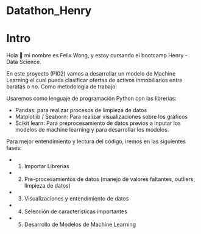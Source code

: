 # Datathon_Henry

# Intro
Hola 👋 mi nombre es Felix Wong, y estoy cursando el bootcamp Henry - Data Science.

En este proyecto (PI02) vamos a desarrollar un modelo de Machine Learning el cual pueda clasificar ofertas de activos inmobiliarios entre baratas o no.
Como metodología de trabajo:

Usaremos como lenguaje de programación Python con las librerias:
 + Pandas: para realizar procesos de limpieza de datos
 + Matplotlib / Seaborn: Para realizar visualizaciones sobre los gráficos
 + Scikit learn: Para preprocesamiento de datos previos a inputar los modelos de machine learning y para desarrollar los modelos.

Para mejor entendimiento y lectura del código, iremos en las siguientes fases:
 + 1. Importar Librerias
 + 2. Pre-procesamientos de datos (manejo de valores faltantes, outliers, limpieza de datos)
 + 3. Visualizaciones y entendimiento de datos
 + 4. Selección de caracteristicas importantes
 + 5. Desarrollo de Modelos de Machine Learning

